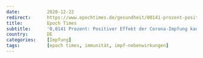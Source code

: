 ```yaml
---
date:          2020-12-22
redirect:      https://www.epochtimes.de/gesundheit/00141-prozent-positiver-effekt-der-corona-impfung-kaum-nachweisbar-a3407982.html
title:         Epoch Times
subtitle:      '0,0141 Prozent: Positiver Effekt der Corona-Impfung kaum nachweisbar'
country:       DE
categories:    [Impfung]
tags:          [epoch times, immunität, impf-nebenwirkungen]
---
```

